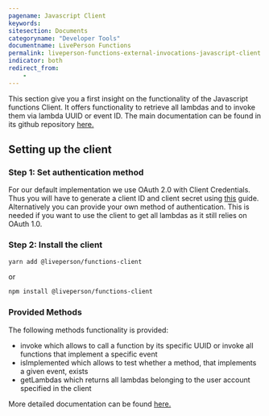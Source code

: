 ```yaml
---
pagename: Javascript Client
keywords:
sitesection: Documents
categoryname: "Developer Tools"
documentname: LivePerson Functions
permalink: liveperson-functions-external-invocations-javascript-client.html
indicator: both
redirect_from:
    -
---
```


This section give you a first insight on the functionality of the Javascript functions Client. It offers functionality to retrieve all lambdas and to invoke them via lambda UUID or event ID. The main documentation can be found in its github repository [here.](https://github.com/LivePersonInc/faas-client-node)

## Setting up the client

### Step 1: Set authentication method

For our default implementation we use OAuth 2.0 with Client Credentials. Thus you will have to generate a client ID and client secret using [this](https://developers.liveperson.com/liveperson-functions-external-invocations-client-credentials.html) guide. Alternatively you can provide your own method of authentication. This is needed if you want to use the client to get all lambdas as it still relies on OAuth 1.0.

### Step 2: Install the client

```bash
yarn add @liveperson/functions-client
```

or

```bash
npm install @liveperson/functions-client
```

### Provided Methods

The following methods functionality is provided:

* invoke which allows to call a function by its specific UUID or invoke all functions that implement a specific event
* isImplemented which allows to test whether a method, that implements a given event, exists
* getLambdas which returns all lambdas belonging to the user account specified in the client

More detailed documentation can be found [here.](https://github.com/LivePersonInc/faas-client-node)
